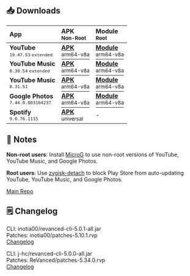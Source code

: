 ## 📥 Downloads
  
| App  | APK<br/><sup>Non-Root</sup> | Module<br/><sup>Root</sup> |  
| :--- | :-------------------------- | :------------------------- |  
| **YouTube**<br/><sup>`19.47.53` `extended`</sup> | [**APK**<br/><sup>arm64-v8a</sup>](https://github.com/avisek/revanced-apps/releases/download/13/youtube-revanced-extended-v19.47.53-arm64-v8a.apk) | [**Module**<br/><sup>arm64-v8a</sup>](https://github.com/avisek/revanced-apps/releases/download/13/youtube-revanced-extended-magisk-v19.47.53-arm64-v8a.zip) |  
| **YouTube Music**<br/><sup>`8.30.54` `extended`</sup> | [**APK**<br/><sup>arm64-v8a</sup>](https://github.com/avisek/revanced-apps/releases/download/13/youtube-music-revanced-extended-v8.30.54-arm64-v8a.apk) | [**Module**<br/><sup>arm64-v8a</sup>](https://github.com/avisek/revanced-apps/releases/download/13/youtube-music-revanced-extended-magisk-v8.30.54-arm64-v8a.zip) |  
| **YouTube Music**<br/><sup>`8.31.51`</sup> | [**APK**<br/><sup>arm64-v8a</sup>](https://github.com/avisek/revanced-apps/releases/download/13/youtube-music-revanced-v8.31.51-arm64-v8a.apk) | [**Module**<br/><sup>arm64-v8a</sup>](https://github.com/avisek/revanced-apps/releases/download/13/youtube-music-revanced-magisk-v8.31.51-arm64-v8a.zip) |  
| **Google Photos**<br/><sup>`7.44.0.803164237`</sup> | [**APK**<br/><sup>arm64-v8a</sup>](https://github.com/avisek/revanced-apps/releases/download/13/google-photos-revanced-v7.44.0.803164237-arm64-v8a.apk) | [**Module**<br/><sup>arm64-v8a</sup>](https://github.com/avisek/revanced-apps/releases/download/13/google-photos-revanced-magisk-v7.44.0.803164237-arm64-v8a.zip) |  
| **Spotify**<br/><sup>`9.0.76.1115`</sup> | [**APK**<br/><sup>universal</sup>](https://github.com/avisek/revanced-apps/releases/download/13/spotify-revanced-v9.0.76.1115-all.apk) | - |  

## 📌 Notes
  
**Non-root users**: Install [MicroG](https://github.com/ReVanced/GmsCore/releases) to use non-root versions of YouTube, YouTube Music, and Google Photos.
  
**Root users**: Use [zygisk-detach](https://github.com/j-hc/zygisk-detach) to block Play Store from auto-updating YouTube, YouTube Music, and Google Photos.
  
[Main Repo](https://github.com/avisek/revanced-apps)  

## 🗒️ Changelog
  
CLI: inotia00/revanced-cli-5.0.1-all.jar  
Patches: inotia00/patches-5.10.1.rvp  
[Changelog](https://github.com/inotia00/revanced-patches/releases/tag/v5.10.1)

CLI: j-hc/revanced-cli-5.0.0-all.jar  
Patches: ReVanced/patches-5.34.0.rvp  
[Changelog](https://github.com/ReVanced/revanced-patches/releases/tag/v5.34.0)  
